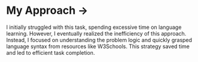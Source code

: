 # My Approach ->
I initially struggled with this task, spending excessive time on language learning. However, I eventually realized the inefficiency of this approach. Instead, I focused on understanding the problem logic and quickly grasped language syntax from resources like W3Schools. This strategy saved time and led to efficient task completion.
